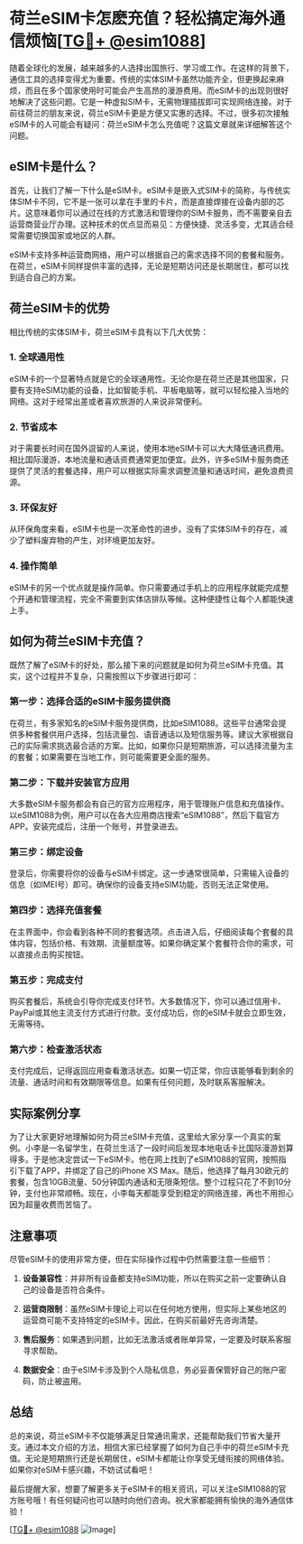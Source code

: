 # 荷兰eSIM卡怎麽充值？轻松搞定海外通信烦恼[[TG💪+ @esim1088](https://t.me/s/esim1088)]

随着全球化的发展，越来越多的人选择出国旅行、学习或工作。在这样的背景下，通信工具的选择变得尤为重要。传统的实体SIM卡虽然功能齐全，但更换起来麻烦，而且在多个国家使用时可能会产生高昂的漫游费用。而eSIM卡的出现则很好地解决了这些问题。它是一种虚拟SIM卡，无需物理插拔即可实现网络连接。对于前往荷兰的朋友来说，荷兰eSIM卡更是方便又实惠的选择。不过，很多初次接触eSIM卡的人可能会有疑问：荷兰eSIM卡怎么充值呢？这篇文章就来详细解答这个问题。

## eSIM卡是什么？

首先，让我们了解一下什么是eSIM卡。eSIM卡是嵌入式SIM卡的简称，与传统实体SIM卡不同，它不是一张可以拿在手里的卡片，而是直接焊接在设备内部的芯片。这意味着你可以通过在线的方式激活和管理你的SIM卡服务，而不需要亲自去运营商营业厅办理。这种技术的优点显而易见：方便快捷、灵活多变，尤其适合经常需要切换国家或地区的人群。

eSIM卡支持多种运营商网络，用户可以根据自己的需求选择不同的套餐和服务。在荷兰，eSIM卡同样提供丰富的选择，无论是短期访问还是长期居住，都可以找到适合自己的方案。

## 荷兰eSIM卡的优势

相比传统的实体SIM卡，荷兰eSIM卡具有以下几大优势：

### 1. **全球通用性**
   eSIM卡的一个显著特点就是它的全球通用性。无论你是在荷兰还是其他国家，只要有支持eSIM功能的设备，比如智能手机、平板电脑等，就可以轻松接入当地的网络。这对于经常出差或者喜欢旅游的人来说非常便利。

### 2. **节省成本**
   对于需要长时间在国外逗留的人来说，使用本地eSIM卡可以大大降低通讯费用。相比国际漫游，本地流量和通话资费通常更加便宜。此外，许多eSIM卡服务商还提供了灵活的套餐选择，用户可以根据实际需求调整流量和通话时间，避免浪费资源。

### 3. **环保友好**
   从环保角度来看，eSIM卡也是一次革命性的进步。没有了实体SIM卡的存在，减少了塑料废弃物的产生，对环境更加友好。

### 4. **操作简单**
   eSIM卡的另一个优点就是操作简单。你只需要通过手机上的应用程序就能完成整个开通和管理流程，完全不需要到实体店排队等候。这种便捷性让每个人都能快速上手。

## 如何为荷兰eSIM卡充值？

既然了解了eSIM卡的好处，那么接下来的问题就是如何为荷兰eSIM卡充值。其实，这个过程并不复杂，只需按照以下步骤进行即可：

### 第一步：选择合适的eSIM卡服务提供商
   在荷兰，有多家知名的eSIM卡服务提供商，比如eSIM1088。这些平台通常会提供多种套餐供用户选择，包括流量包、语音通话以及短信服务等。建议大家根据自己的实际需求挑选最合适的方案。比如，如果你只是短期旅游，可以选择流量为主的套餐；如果需要在当地工作，则可能需要更全面的服务。

### 第二步：下载并安装官方应用
   大多数eSIM卡服务都会有自己的官方应用程序，用于管理账户信息和充值操作。以eSIM1088为例，用户可以在各大应用商店搜索“eSIM1088”，然后下载官方APP。安装完成后，注册一个账号，并登录进去。

### 第三步：绑定设备
   登录后，你需要将你的设备与eSIM卡绑定。这一步通常很简单，只需输入设备的信息（如IMEI号）即可。确保你的设备支持eSIM功能，否则无法正常使用。

### 第四步：选择充值套餐
   在主界面中，你会看到各种不同的套餐选项。点击进入后，仔细阅读每个套餐的具体内容，包括价格、有效期、流量额度等。如果你确定某个套餐符合你的需求，可以直接点击购买按钮。

### 第五步：完成支付
   购买套餐后，系统会引导你完成支付环节。大多数情况下，你可以通过信用卡、PayPal或其他主流支付方式进行付款。支付成功后，你的eSIM卡就会立即生效，无需等待。

### 第六步：检查激活状态
   支付完成后，记得返回应用查看激活状态。如果一切正常，你应该能够看到剩余的流量、通话时间和有效期限等信息。如果有任何问题，及时联系客服解决。

## 实际案例分享

为了让大家更好地理解如何为荷兰eSIM卡充值，这里给大家分享一个真实的案例。小李是一名留学生，在荷兰生活了一段时间后发现本地电话卡比国际漫游划算得多。于是他决定尝试一下eSIM卡。他在网上找到了eSIM1088的官网，按照指引下载了APP，并绑定了自己的iPhone XS Max。随后，他选择了每月30欧元的套餐，包含10GB流量、50分钟国内通话和无限条短信。整个过程只花了不到10分钟，支付也非常顺畅。现在，小李每天都能享受到稳定的网络连接，再也不用担心因为超量收费而苦恼了。

## 注意事项

尽管eSIM卡的使用非常方便，但在实际操作过程中仍然需要注意一些细节：

1. **设备兼容性**：并非所有设备都支持eSIM功能，所以在购买之前一定要确认自己的设备是否符合条件。
   
2. **运营商限制**：虽然eSIM卡理论上可以在任何地方使用，但实际上某些地区的运营商可能不支持特定的eSIM卡。因此，在购买前最好先咨询清楚。

3. **售后服务**：如果遇到问题，比如无法激活或者账单异常，一定要及时联系客服寻求帮助。

4. **数据安全**：由于eSIM卡涉及到个人隐私信息，务必妥善保管好自己的账户密码，防止被盗用。

## 总结

总的来说，荷兰eSIM卡不仅能够满足日常通讯需求，还能帮助我们节省大量开支。通过本文介绍的方法，相信大家已经掌握了如何为自己手中的荷兰eSIM卡充值。无论是短期旅行还是长期居住，eSIM卡都能让你享受无缝衔接的网络体验。如果你对eSIM卡感兴趣，不妨试试看吧！

最后提醒大家，想要了解更多关于eSIM卡的相关资讯，可以关注eSIM1088的官方账号哦！有任何疑问也可以随时向他们咨询。祝大家都能拥有愉快的海外通信体验！

[[TG💪+ @esim1088](https://t.me/s/esim1088) ![Image](https://i.postimg.cc/4NQfJmqS/Snipaste-2025-05-13-00-14-12.png)]